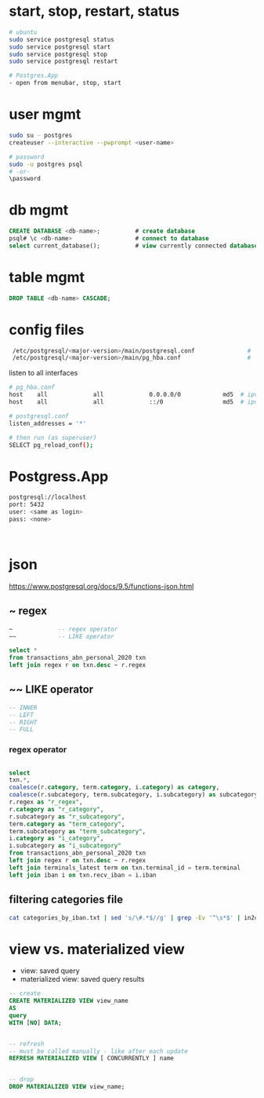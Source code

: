 



# start, stop, restart, status

```bash
# ubuntu
sudo service postgresql status
sudo service postgresql start
sudo service postgresql stop
sudo service postgresql restart

# Postgres.App
- open from menubar, stop, start
```

# user mgmt

```bash
sudo su - postgres
createuser --interactive --pwprompt <user-name>

# password
sudo -u postgres psql
# -or-
\password
```

# db mgmt

```sql
CREATE DATABASE <db-name>;          # create database
psql# \c <db-name>                  # connect to database
select current_database();          # view currently connected database
```

# table mgmt

```sql
DROP TABLE <db-name> CASCADE;
```

# config files

```bash
 /etc/postgresql/<major-version>/main/postgresql.conf               # 
 /etc/postgresql/<major-version>/main/pg_hba.conf                   #
```



listen to all interfaces

```bash
# pg_hba.conf 
host    all             all             0.0.0.0/0            md5  # ipv4
host    all             all             ::/0                 md5  # ipv6

# postgresql.conf
listen_addresses = '*'

# then run (as superuser)
SELECT pg_reload_conf();

```





# Postgress.App

```bash
postgresql://localhost
port: 5432
user: <same as login>
pass: <none>




```





# json

https://www.postgresql.org/docs/9.5/functions-json.html





## ~ regex

```sql
~             -- regex operator
~~            -- LIKE operator
```

```sql
select * 
from transactions_abn_personal_2020 txn
left join regex r on txn.desc ~ r.regex 
```



## ~~ LIKE operator

```sql
-- INNER
-- LEFT
-- RIGHT
-- FULL 
```

### regex operator

```sql

```



```sql
select 
txn.*, 
coalesce(r.category, term.category, i.category) as category,
coalesce(r.subcategory, term.subcategory, i.subcategory) as subcategory,
r.regex as "r_regex",
r.category as "r_category", 
r.subcategory as "r_subcategory",
term.category as "term_category",
term.subcategory as "term_subcategory",
i.category as "i_category",
i.subcategory as "i_subcategory"
from transactions_abn_personal_2020 txn
left join regex r on txn.desc ~ r.regex 
left join terminals_latest term on txn.terminal_id = term.terminal
left join iban i on txn.recv_iban = i.iban
```



## filtering categories file

```bash
cat categories_by_iban.txt | sed 's/\#.*$//g' | grep -Ev '^\s*$' | in2csv -f fixed -s categories_by_iban_schema.json 
```





# view vs. materialized view

- view: saved query
- materialized view: saved query results

```sql
-- create
CREATE MATERIALIZED VIEW view_name
AS
query
WITH [NO] DATA;


-- refresh
-- must be called manually - like after each update
REFRESH MATERIALIZED VIEW [ CONCURRENTLY ] name


-- drop
DROP MATERIALIZED VIEW view_name;

```

